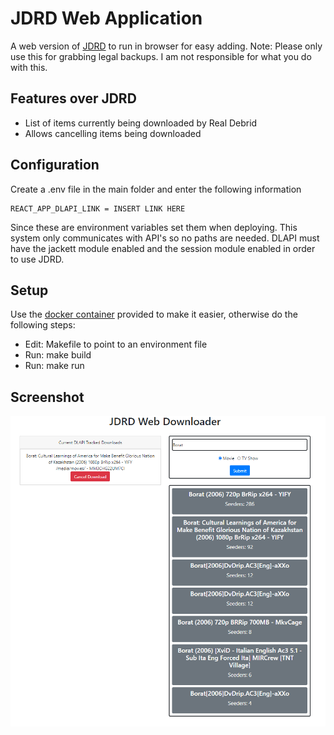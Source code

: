 # JDRD Web Application
A web version of [JDRD](https://github.com/Pocable/JDRD) to run in browser for easy adding.
Note: Please only use this for grabbing legal backups. I am not responsible for what you do with this.

## Features over JDRD
* List of items currently being downloaded by Real Debrid
* Allows cancelling items being downloaded

## Configuration
Create a .env file in the main folder and enter the following information
```
REACT_APP_DLAPI_LINK = INSERT LINK HERE
```
Since these are environment variables set them when deploying. This system only communicates with API's so no paths are needed.
DLAPI must have the jackett module enabled and the session module enabled in order to use JDRD.

## Setup
Use the [docker container](https://hub.docker.com/repository/docker/pocable/jdrd-web-application) provided to make it easier, otherwise do the following steps:
* Edit: Makefile to point to an environment file
* Run: make build
* Run: make run

## Screenshot
![Main UI](UIIMG.PNG?raw=true)